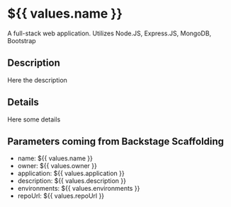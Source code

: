 # ${{ values.name }}

A full-stack web application. Utilizes Node.JS, Express.JS, MongoDB, Bootstrap

## Description

Here the description

## Details

Here some details

## Parameters coming from Backstage Scaffolding

* name: ${{ values.name }}
* owner: ${{ values.owner }}
* application: ${{ values.application }}
* description: ${{ values.description }}
* environments: ${{ values.environments }}
* repoUrl: ${{ values.repoUrl }}
